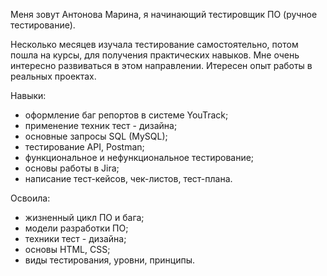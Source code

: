 Меня зовут Антонова Марина, я начинающий тестировщик ПО (ручное тестирование).

Несколько месяцев изучала тестирование самостоятельно, потом пошла на курсы, для получения практических навыков.
  Мне очень интересно развиваться в этом направлении.
  Итересен опыт работы в реальных проектах.

Навыки:
- оформление баг репортов в системе YouTrack;
- применение техник тест - дизайна;
- основные запросы SQL (MySQL);
- тестирование API, Postman;
- функциональное и нефункциональное тестирование;
- основы работы в Jira;
- написание тест-кейсов, чек-листов, тест-плана.

Освоила:
- жизненный цикл ПО и бага;
- модели разработки ПО;
- техники тест - дизайна;
- основы HTML, CSS;
- виды тестирования, уровни, принципы.

